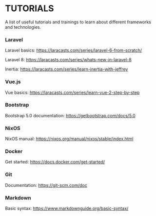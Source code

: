 # TUTORIALS

A list of useful tutorials and trainings to learn about different frameworks and technologies.

### Laravel

Laravel basics: <https://laracasts.com/series/laravel-6-from-scratch/>

Laravel 8: <https://laracasts.com/series/whats-new-in-laravel-8>

Inertia: <https://laracasts.com/series/learn-inertia-with-jeffrey>

### Vue.js

Vue basics: <https://laracasts.com/series/learn-vue-2-step-by-step>

### Bootstrap

Bootstrap 5.0 documentation: <https://getbootstrap.com/docs/5.0>

### NixOS

NixOS manual: <https://nixos.org/manual/nixos/stable/index.html>

### Docker

Get started: <https://docs.docker.com/get-started/>

### Git

Documentation: <https://git-scm.com/doc>

### Markdown

Basic syntax: <https://www.markdownguide.org/basic-syntax/>
